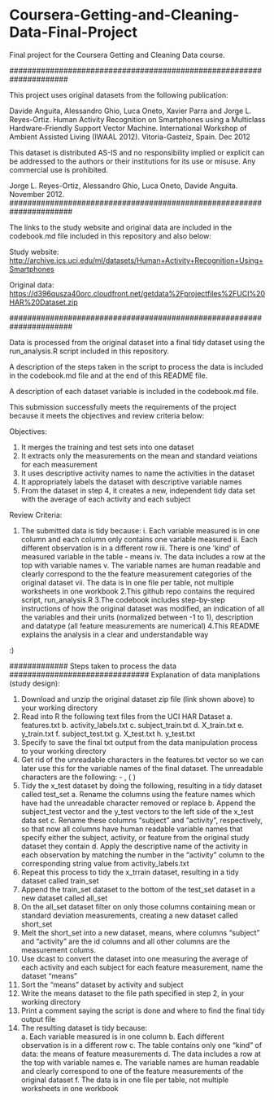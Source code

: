 # Coursera-Getting-and-Cleaning-Data-Final-Project
Final project for the Coursera Getting and Cleaning Data course.

#####################################################################

This project uses original datasets from the following publication: 

Davide Anguita, Alessandro Ghio, Luca Oneto, Xavier Parra and Jorge L. Reyes-Ortiz. Human Activity Recognition on Smartphones using a Multiclass Hardware-Friendly Support Vector Machine. International Workshop of Ambient Assisted Living (IWAAL 2012). Vitoria-Gasteiz, Spain. Dec 2012

This dataset is distributed AS-IS and no responsibility implied or explicit can be addressed to the authors or their institutions for its use or misuse. Any commercial use is prohibited.

Jorge L. Reyes-Ortiz, Alessandro Ghio, Luca Oneto, Davide Anguita. November 2012.
######################################################################

The links to the study website and original data are included in the codebook.md file included in this repository and also below:

Study website:	http://archive.ics.uci.edu/ml/datasets/Human+Activity+Recognition+Using+Smartphones  

Original data:	https://d396qusza40orc.cloudfront.net/getdata%2Fprojectfiles%2FUCI%20HAR%20Dataset.zip

######################################################################

Data is processed from the original dataset into a final tidy dataset using the run_analysis.R script included in this repository. 

A description of the steps taken in the script to process the data is included in the codebook.md file and at the end of this README file.

A description of each dataset variable is included in the codebook.md file. 

This submission successfully meets the requirements of the project because it meets the objectives and review criteria below:

Objectives:

1. It merges the training and test sets into one dataset
2. It extracts only the measurements on the mean and standard veiations for each measurement
3. It uses descriptive activity names to name the activities in the dataset
4. It appropriately labels the dataset with descriptive variable names
5. From the dataset in step 4, it creates a new, independent tidy data set with the average of each activity and each subject

Review Criteria:

1. The submitted data is tidy because:
     i. Each variable measured is in one column and each column only contains one variable measured
     ii. Each different observation is in a different row
     iii. There is one 'kind' of measured variable in the table - means
     iv. The data includes a row at the top with variable names
     v. The variable names are human readable and clearly correspond to the the feature measurement categories of the original dataset
     vii. The data is in one file per table, not multiple worksheets in one workbook
2.This github repo contains the required script, run_analysis.R
3.The codebook includes step-by-step instructions of how the original dataset was modified, an indication of all the variables and their units (normalized between -1 to 1), description and datatype (all feature measurements are numerical)
4.This README explains the analysis in a clear and understandable way  

:) 

############# Steps taken to process the data ###############################
Explanation of data maniplations (study design):
1.	Download and unzip the original dataset zip file (link shown above) to your working directory
2. Read into R the following text files from the UCI HAR Dataset
a.	features.txt
b.	activity_labels.txt
c.	subject_train.txt
d.	X_train.txt
e.	y_train.txt
f.	subject_test.txt
g.	X_test.txt
h.	y_test.txt
2.	Specify to save the final txt output from the data manipulation process to your working directory
3.	Get rid of the unreadable characters in the features.txt vector so we can later use this for the variable names of the final dataset.  The unreadable characters are the following: -   ,   (   )
4.	Tidy the x_test dataset by doing the following, resulting in a tidy dataset called test_set 
a.	Rename the columns using the feature names which have had the unreadable character removed or replace
b.	Append the subject_test vector and the y_test vectors to the left side of the x_test data set
c.	Rename these columns “subject” and “activity”, respectively, so that now all columns have human readable variable names that specify either the subject, activity, or feature from the original study dataset they contain
d.	Apply the descriptive name of the activity in each observation by matching the number in the “activity” column to the corresponding string value from activity_labels.txt
5.	Repeat this process to tidy the x_trrain dataset, resulting in a tidy dataset called train_set
6.	Append the train_set dataset to the bottom of the test_set dataset in a new dataset called all_set
7.	On the all_set dataset filter on only those columns containing mean or standard deviation measurements, creating a new dataset called short_set
8.	Melt the short_set into a new dataset, means, where columns “subject” and “activity” are the id columns and all other columns are the measurement colums.
9.	Use dcast to convert the dataset into one measuring the average of each activity and each subject for each feature measurement, name the dataset “means”
10.	Sort the “means” dataset by activity and subject
11.	Write the means dataset to the file path specified in step 2, in your working directory
12. Print a comment saying the script is done and where to find the final tidy output file
12.	The resulting dataset is tidy because:	
a.	Each variable measured is in one column
b.	Each different observation is in a different row
c.	The table contains only one “kind” of data: the means of feature measurements
d.	The data includes a row at the top with variable names
e.	The variable names are human readable and clearly correspond to one of the feature measurements of the original dataset
f.	The data is in one file per table, not multiple worksheets in one workbook
     



